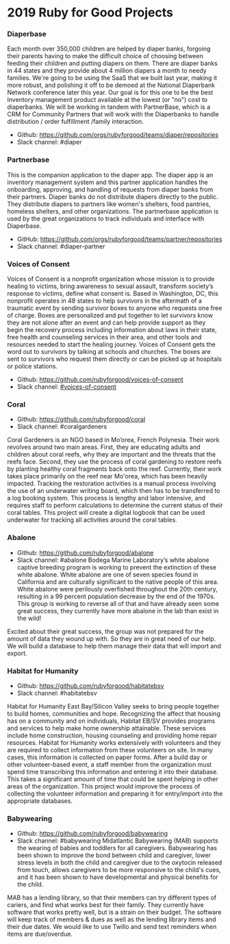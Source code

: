 # 2019 Ruby for Good Projects

### Diaperbase

Each month over 350,000 children are helped by diaper banks, forgoing their parents having to make the difficult choice of choosing between feeding their children and putting diapers on them. There are diaper banks in 44 states and they provide about 4 million diapers a month to needy families. We're going to be using the SaaS that we built last year, making it more robust, and polishing it off to be demoed at the National Diaperbank Network conference later this year. Our goal is for this one to be the best Inventory management product available at the lowest (or "no") cost to diaperbanks. We will be working in tandem with PartnerBase, which is a CRM for Community Partners that will work with the Diaperbanks to handle distribution / order fulfillment /family interaction.
 
* Github: https://github.com/orgs/rubyforgood/teams/diaper/repositories
* Slack channel: #diaper 

### Partnerbase

This is the companion application to the diaper app. The diaper app is an inventory management system and this partner application handles the onboarding, approving, and handling of requests from diaper banks from their partners. Diaper banks do not distribute diapers directly to the public. They distribute diapers to partners like women's shelters, food pantries, homeless shelters, and other organizations. The partnerbase application is used by the great organizations to track individuals and interface with Diaperbase.

* GitHub: https://github.com/orgs/rubyforgood/teams/partner/repositories
* Slack channel: #diaper-partner

### Voices of Consent

Voices of Consent is a nonprofit organization whose mission is to provide healing to victims, bring awareness to sexual assault, transform society’s response to victims, define what consent is. Based in Washington, DC, this nonprofit operates in 48 states to help survivors in the aftermath of a traumatic event by sending survivor boxes to anyone who requests one free of charge. Boxes are personalized and put together to let survivors know they are not alone after an event and can help provide support as they begin the recovery process including information about laws in their state, free health and counseling services in their area, and other tools and resources needed to start the healing journey. Voices of Consent gets the word out to survivors by talking at schools and churches. The boxes are sent to survivors who request them directly or can be picked up at hospitals or police stations.

* Github: https://github.com/rubyforgood/voices-of-consent
* Slack channel: [#voices-of-consent](https://rubyforgood.slack.com/messages/CKVV0RT96)

### Coral

* Github: https://github.com/rubyforgood/coral
* Slack channel: #coralgardeners

Coral Gardeners is an NGO based in Mo’orea, French Polynesia. Their work revolves around two main areas. First, they are educating adults and children about coral reefs, why they are important and the threats that the reefs face. Second, they use the process of coral gardening to restore reefs by planting healthy coral fragments back onto the reef. Currently, their work takes place primarily on the reef near Mo'orea, which has been heavily impacted. Tracking the restoration activities is a manual process involving the use of an underwater writing board, which then has to be transferred to a log booking system. This process is lengthy and labor intensive, and requires staff to perform calculations to determine the current status of their coral tables. This project will create a digital logbook that can be used underwater for tracking all activities around the coral tables.

### Abalone

* Github: https://github.com/rubyforgood/abalone
* Slack channel: #abalone
Bodega Marine Laboratory’s white abalone captive breeding program is working to prevent the extinction of these white abalone.  White abalone are one of seven species found in California and are culturally significant to the native people of this area.  White abalone were perilously overfished throughout the 20th century, resulting in a 99 percent population decrease by the end of the 1970s.  This group is working to reverse all of that and have already seen some great success, they currently have more abalone in the lab than exist in the wild!

Excited about their great success, the group was not prepared for the amount of data they wound up with.  So they are in great need of our help.  We will build a database to help them manage their data that will import and export.

### Habitat for Humanity

* Github: https://github.com/rubyforgood/habitatebsv
* Slack channel: #habitatebsv

Habitat for Humanity East Bay/Silicon Valley seeks to bring people together to build homes, communities and hope. Recognizing the affect that housing has on a community and on individuals, Habitat EB/SV provides programs and services to help make home ownership attainable. These services include home construction, housing counseling and providing home repair resources. Habitat for Humanity works extensively with volunteers and they are required to collect information from these volunteers on site. In many cases, this information is collected on paper forms. After a build day or other volunteer-based event, a staff member from the organization must spend time transcribing this information and entering it into their database. This takes a significant amount of time that could be spent helping in other areas of the organization. This project would improve the process of collecting the volunteer information and preparing it for entry/import into the appropriate databases.

### Babywearing

* Github: https://github.com/rubyforgood/babywearing
* Slack channel: #babywearing
Midatlantic Babywearing (MAB) supports the wearing of babies and toddlers for all caregivers.  Babywearing has been shown to improve the bond between child and caregiver, lower stress levels in both the child and caregiver due to the oxytocin released from touch, allows caregivers to be more responsive to the child's cues, and it has been shown to have developmental and physical benefits for the child.

MAB has a lending library, so that their members can try different types of cariers, and find what works best for their family.  They currently have software that works pretty well, but is a strain on their budget. The software will keep track of members & dues as well as the lending library items and their due dates.  We would like to use Twillo and send text reminders when items are due/overdue. 

